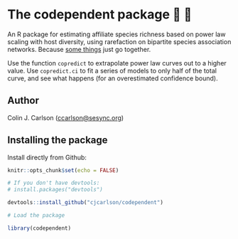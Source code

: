 # The codependent package :blossom: :bee:
An R package for estimating affiliate species richness based on power law scaling with host diversity, using rarefaction on bipartite species association networks. Because [some things](https://www.manrepeller.com/2018/05/gilmore-girls-and-codependency.html) just go together.

Use the function `copredict` to extrapolate power law curves out to a higher value. Use `copredict.ci` to fit a series of models to only half of the total curve, and see what happens (for an overestimated confidence bound).

Author
----------

Colin J. Carlson (ccarlson@sesync.org)

Installing the package
----------------------

Install directly from Github:

``` r
knitr::opts_chunk$set(echo = FALSE)

# If you don't have devtools:
# install.packages("devtools")

devtools::install_github("cjcarlson/codependent")
```

``` r
# Load the package

library(codependent)
```
